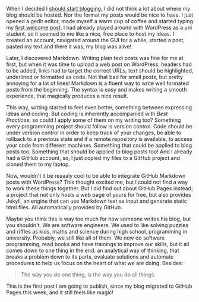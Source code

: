 When I decided I [should start blogging](../aboutme), I did not think a lot about where my blog should be hosted. Nor the format my posts would be nice to have. I just opened a gedit editor, made myself a warm cup of coffee and started typing my [first welcome post](2015-06-13-hello-world). I had already played around with WordPress as a uni student, so it seemed to me like a nice, free place to host my ideas. I created an account, navigated around the GUI for a while, started a post, pasted my text and there it was, my blog was alive!

Later, I discovered Markdown. Writing plain text posts was fine for me at first, but when it was time to upload a web post on WordPress, headers had to be added, links had to target the correct URLs, text should be highlighted, underlined or formatted as code. Not that bad for small posts, but pretty annoying for a lot of lines! Markdown is a fluent way to write well formated posts from the beginning. The syntax is easy and makes writing a smooth experience, that magically produces a nice result.

This way, writing started to feel even better, something between expressing ideas and coding. But coding is inherently accompanied with *Best Practices*; so could I apply some of them on my writing too? Something every programming project should follow is version control. Code should be under version control in order to keep track of your changes, be able to rollback to a previous state and if a remote repository is available, to access your code from different machines. Something that could be applied to blog posts too. Something that should be applied to blog posts too! And I already had a GitHub account, so, I just copied my files to a GitHub project and cloned them to my laptop.

Now, wouldn't it be reaaaly cool to be able to integrate GitHub Markdown posts with WordPress? This thought excited me, but I could not find a way to work these things together. But I did find out about GitHub Pages instead; a project that not only hosts a web page of yours for free, but also provides Jekyll, an engine that can use Markdown text as input and generate static html files. All automatically provided by GitHub.

Maybe you think this is way too much for how someone writes his blog, but you shouldn't. We are software engineers. We used to like solving puzzles and riffles as kids, maths and science during high school, programming in university. Probably, we still like all of them. We now do software programming, read books and have trainings to improve our skills, but it all comes down to one thing in the end: an analytical way of thinking, that breaks a problem down to its parts, evaluate solutions and automate procedures to help us focus on the heart of what we are doing. Besides:

> The way you do one thing, is the way you do all things.

This is the first post I am going to publish, since my blog migrated to GitHub Pages this week, and it still feels like magic!
